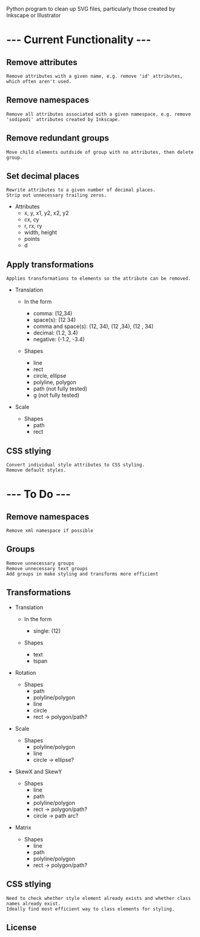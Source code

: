 Python program to clean up SVG files, particularly those created by Inkscape or Illustrator



# --- Current Functionality ---

## Remove attributes
	Remove attributes with a given name, e.g. remove 'id' attributes, which often aren't used.

## Remove namespaces
	Remove all attributes associated with a given namespace, e.g. remove 'sodipodi' attributes created by Inkscape.
	
## Remove redundant groups
	Move child elements outdside of group with no attributes, then delete group.

## Set decimal places
    Rewrite attributes to a given number of decimal places.
    Strip out unnecessary trailing zeros.
    
* Attributes
	- x, y, x1, y2, x2, y2
	- cx, cy
	- r, rx, ry
	- width, height
	- points
	- d

## Apply transformations
	Applies transformations to elements so the attribute can be removed.

* Translation
    - In the form
        - comma: (12,34)
        - space(s): (12 34)
        - comma and space(s): (12, 34), (12 ,34), (12 , 34)
        - decimal: (1.2, 3.4)
        - negative: (-1.2, -3.4)
        
    - Shapes
        - line
        - rect
        - circle, ellipse
        - polyline, polygon
        - path (not fully tested)
        - g (not fully tested)
        
* Scale
    - Shapes
        - path
        - rect

## CSS stlying
    Convert individual style attributes to CSS styling.
    Remove default styles.
    
# --- To Do ---

## Remove namespaces
	Remove xml namespace if possible
	
## Groups
	Remove unnecessary groups
	Remove unnecessary text groups
	Add groups in make styling and transforms more efficient

## Transformations

* Translation
    - In the form
        - single: (12)

    - Shapes
        - text
        - tspan
        
* Rotation
    - Shapes
        - path
        - polyline/polygon
        - line
        - circle
        - rect -> polygon/path?
        
* Scale
    - Shapes
        - polyline/polygon
        - line
        - circle -> ellipse?
        
* SkewX and SkewY
	- Shapes
		- line
		- path
		- polyline/polygon
		- rect -> polygon/path?
		- circle -> path arc?
		
* Matrix
	- Shapes
		- line
		- path
		- polyline/polygon
		- rect -> polygon/path?
            
## CSS stlying
	Need to check whether style element already exists and whether class names already exist.
    Ideally find most efficient way to class elements for styling.
    
## License

	
